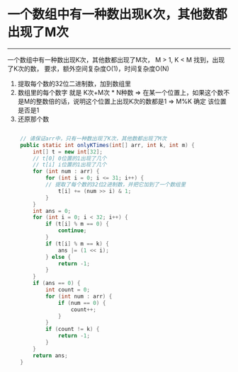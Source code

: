 # 一个数组中有一种数出现K次，其他数都出现了M次

---

一个数组中有一种数出现K次，其他数都出现了M次，
M > 1,  K < M
找到，出现了K次的数，
要求，额外空间复杂度O(1)，时间复杂度O(N)
1. 提取每个数的32位二进制数，加到数组里
2. 数组里的每个数字 就是 K次+M次 *  N种数 => 在某一个位置上，如果这个数不是M的整数倍的话，说明这个位置上出现K次的数都是1 => M%K 确定 该位置是否是1
3. 还原那个数


```java

	// 请保证arr中，只有一种数出现了K次，其他数都出现了M次
	public static int onlyKTimes(int[] arr, int k, int m) {
		int[] t = new int[32];
		// t[0] 0位置的1出现了几个
		// t[i] i位置的1出现了几个
		for (int num : arr) {
			for (int i = 0; i <= 31; i++) {
			// 提取了每个数的32位2进制数，并把它加到了一个数组里
				t[i] += (num >> i) & 1;
			}
		}
		int ans = 0;
		for (int i = 0; i < 32; i++) {
			if (t[i] % m == 0) {
				continue;
			}
			if (t[i] % m == k) {
				ans |= (1 << i);
			} else {
				return -1;
			}
		}
		if (ans == 0) {
			int count = 0;
			for (int num : arr) {
				if (num == 0) {
					count++;
				}
			}
			if (count != k) {
				return -1;
			}
		}
		return ans;
	}

```